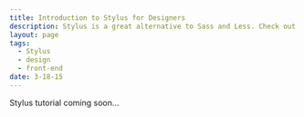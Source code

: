```yaml
---
title: Introduction to Stylus for Designers
description: Stylus is a great alternative to Sass and Less. Check out this in-depth tutorial written for designers.
layout: page
tags:
  - Stylus
  - design
  - front-end
date: 3-18-15
---
```


Stylus tutorial coming soon...
